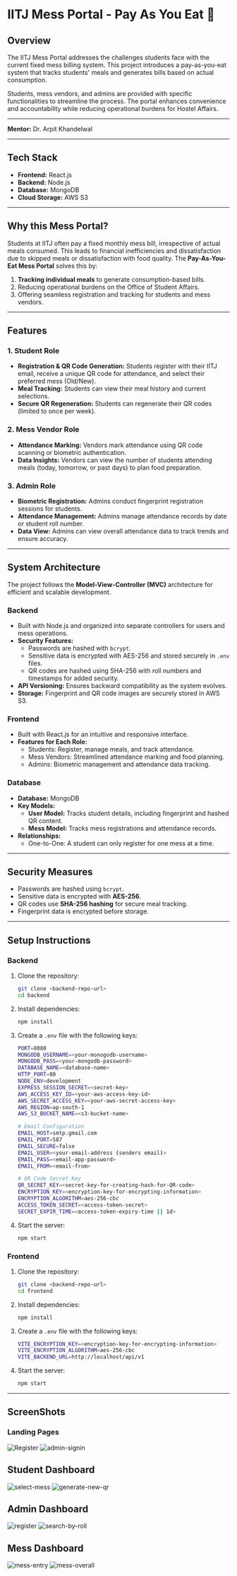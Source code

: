 # IITJ Mess Portal - Pay As You Eat 🍴

## **Overview**
The IITJ Mess Portal addresses the challenges students face with the current fixed mess billing system. This project introduces a pay-as-you-eat system that tracks students' meals and generates bills based on actual consumption. 

Students, mess vendors, and admins are provided with specific functionalities to streamline the process. The portal enhances convenience and accountability while reducing operational burdens for Hostel Affairs.


---

**Mentor:** Dr. Arpit Khandelwal  

---

## **Tech Stack**
- **Frontend:** React.js  
- **Backend:** Node.js  
- **Database:** MongoDB  
- **Cloud Storage:** AWS S3  


---

<!-- ## **Useful Links**
- **Frontend Repository:** [GitHub](#)  
- **Backend Repository:** [GitHub](#)  
- **Deployed Backend (Render):** [API](#)  
- **API Documentation (Swagger):** [Documentation](#)  
- **Deployed Frontend (Vercel):** [URI](#)  

--- -->

## **Why this Mess Portal?**

Students at IITJ often pay a fixed monthly mess bill, irrespective of actual meals consumed. This leads to financial inefficiencies and dissatisfaction due to skipped meals or dissatisfaction with food quality. The **Pay-As-You-Eat Mess Portal** solves this by:  
1. **Tracking individual meals** to generate consumption-based bills.  
2. Reducing operational burdens on the Office of Student Affairs.  
3. Offering seamless registration and tracking for students and mess vendors.  

---

## **Features**
### **1. Student Role**
- **Registration & QR Code Generation:** Students register with their IITJ email, receive a unique QR code for attendance, and select their preferred mess (Old/New).  
- **Meal Tracking:** Students can view their meal history and current selections.  
- **Secure QR Regeneration:** Students can regenerate their QR codes (limited to once per week).  

### **2. Mess Vendor Role**
- **Attendance Marking:** Vendors mark attendance using QR code scanning or biometric authentication.  
- **Data Insights:** Vendors can view the number of students attending meals (today, tomorrow, or past days) to plan food preparation.  

### **3. Admin Role**
- **Biometric Registration:** Admins conduct fingerprint registration sessions for students.  
- **Attendance Management:** Admins manage attendance records by date or student roll number.  
- **Data View:** Admins can view overall attendance data to track trends and ensure accuracy.  

---

## **System Architecture**
The project follows the **Model-View-Controller (MVC)** architecture for efficient and scalable development.  

### **Backend**
- Built with Node.js and organized into separate controllers for users and mess operations.  
- **Security Features:**
  - Passwords are hashed with `bcrypt`.  
  - Sensitive data is encrypted with AES-256 and stored securely in `.env` files.  
  - QR codes are hashed using SHA-256 with roll numbers and timestamps for added security.  
- **API Versioning:** Ensures backward compatibility as the system evolves.  
- **Storage:** Fingerprint and QR code images are securely stored in AWS S3.  

### **Frontend**
- Built with React.js for an intuitive and responsive interface.  
- **Features for Each Role:**
  - Students: Register, manage meals, and track attendance.  
  - Mess Vendors: Streamlined attendance marking and food planning.  
  - Admins: Biometric management and attendance data tracking.  

### **Database**
- **Database:** MongoDB  
- **Key Models:**
  - **User Model:** Tracks student details, including fingerprint and hashed QR content.  
  - **Mess Model:** Tracks mess registrations and attendance records.  
- **Relationships:**
  - One-to-One: A student can only register for one mess at a time.  

---

## **Security Measures**
- Passwords are hashed using `bcrypt`.  
- Sensitive data is encrypted with **AES-256**.  
- QR codes use **SHA-256 hashing** for secure meal tracking.  
- Fingerprint data is encrypted before storage.  

---

## **Setup Instructions**
### **Backend**
1. Clone the repository:  
   ```bash
   git clone <backend-repo-url>
   cd backend
   ```

2. Install dependencies:
   ```bash
   npm install
   ```

3. Create a `.env` file with the following keys:
    ```bash
    PORT=8080
    MONGODB_USERNAME=<your-monogodb-username>
    MONGODB_PASS=<your-mongodb-password>
    DATABASE_NAME=<database-name>
    HTTP_PORT=80
    NODE_ENV=development
    EXPRESS_SESSION_SECRET=<secret-key>
    AWS_ACCESS_KEY_ID=<your-aws-access-key-id>
    AWS_SECRET_ACCESS_KEY=<your-aws-secret-access-key>
    AWS_REGION=ap-south-1
    AWS_S3_BUCKET_NAME=<s3-bucket-name>

    # Email Configuration
    EMAIL_HOST=smtp.gmail.com
    EMAIL_PORT=587
    EMAIL_SECURE=false
    EMAIL_USER=<your-email-address (senders email)>
    EMAIL_PASS=<email-app-password>
    EMAIL_FROM=<email-from>

    # QR Code Secret Key
    QR_SECRET_KEY=<secret-key-for-creating-hash-for-QR-code>
    ENCRYPTION_KEY=<encryption-key-for-encrypting-information>
    ENCRYPTION_ALGORITHM=aes-256-cbc
    ACCESS_TOKEN_SECRET=<access-token-secret>
    SECRET_EXPIR_TIME=<access-token-expiry-time || 1d>
    ```

4. Start the server:
    ```bash
    npm start
    ```

### **Frontend**
1. Clone the repository:  
   ```bash
   git clone <backend-repo-url>
   cd frontend
   ```

2. Install dependencies:
   ```bash
   npm install
   ```

3. Create a `.env` file with the following keys:
    ```bash
    VITE_ENCRYPTION_KEY=<encryption-key-for-encrypting-information>
    VITE_ENCRYPTION_ALGORITHM=aes-256-cbc
    VITE_BACKEND_URL=http://localhost/api/v1
    ```

4. Start the server:
    ```bash
    npm start
    ```
---
## **ScreenShots**

### Landing Pages
<img src="./ReadmeAssets/home/register.png" alt="Register">
<img src="./ReadmeAssets/home/admin-signin.png" alt="admin-signin">

## Student Dashboard
<img src="./ReadmeAssets/student/select-mess.png" alt="select-mess">
<img src="./ReadmeAssets/student/generate-new-qr.png" alt="generate-new-qr">


## Admin Dashboard

<img src="./ReadmeAssets/admin/register.png" alt="register">
<img src="./ReadmeAssets/admin/byroll.png" alt="search-by-roll">

## Mess Dashboard

<img src="./ReadmeAssets/mess/mess-entry.png" alt="mess-entry">
<img src="./ReadmeAssets/mess/overall.png" alt="mess-overall">






